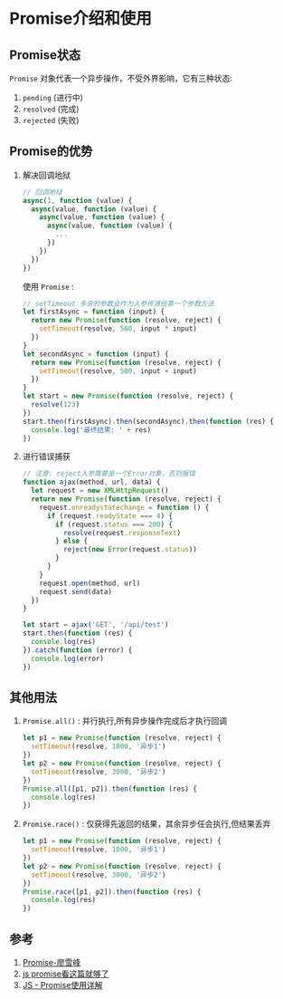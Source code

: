 # Promise介绍和使用

## Promise状态
 `Promise` 对象代表一个异步操作，不受外界影响，它有三种状态:
1. `pending` (进行中)
1. `resolved` (完成)
1. `rejected` (失败)

## Promise的优势
1. 解决回调地狱

    ```js
    // 回调地狱
    async(1, function (value) {
      async(value, function (value) {
        async(value, function (value) {
          async(value, function (value) {
            ...
          })
        })
      })
    })
    ```
    使用 `Promise` :

      ```js
      // setTimeout 多余的参数会作为入参传递给第一个参数方法
      let firstAsync = function (input) {
        return new Promise(function (resolve, reject) {
          setTimeout(resolve, 500, input * input)
        })
      }
      let secondAsync = function (input) {
        return new Promise(function (resolve, reject) {
          setTimeout(resolve, 500, input + input)
        })
      }
      let start = new Promise(function (resolve, reject) {
        resolve(123)
      })
      start.then(firstAsync).then(secondAsync).then(function (res) {
        console.log('最终结果: ' + res)
      })
      ```

1. 进行错误捕获

    ```js
    // 注意: reject入参需要是一个Error对象，否则报错
    function ajax(method, url, data) {
      let request = new XMLHttpRequest()
      return new Promise(function (resolve, reject) {
        request.onreadystatechange = function () {
          if (request.readyState === 4) {
            if (request.status === 200) {
              resolve(request.responseText)
            } else {
              reject(new Error(request.status))
            }
          }
        }
        request.open(method, url)
        request.send(data)
      })
    }

    let start = ajax('GET', '/api/test')
    start.then(function (res) {
      console.log(res)
    }).catch(function (error) {
      console.log(error)
    })
    ```

## 其他用法
1. `Promise.all()` : 并行执行,所有异步操作完成后才执行回调
    ```js
    let p1 = new Promise(function (resolve, reject) {
      setTimeout(resolve, 1000, '异步1')
    })
    let p2 = new Promise(function (resolve, reject) {
      setTimeout(resolve, 3000, '异步2')
    })
    Promise.all([p1, p2]).then(function (res) {
      console.log(res)
    })
    ```
1. `Promise.race()` : 仅获得先返回的结果，其余异步任会执行,但结果丢弃

    ```js
    let p1 = new Promise(function (resolve, reject) {
      setTimeout(resolve, 1000, '异步1')
    })
    let p2 = new Promise(function (resolve, reject) {
      setTimeout(resolve, 3000, '异步2')
    })
    Promise.race([p1, p2]).then(function (res) {
      console.log(res)
    })
    ```

## 参考
1. [Promise-廖雪峰](https://www.liaoxuefeng.com/wiki/1022910821149312/1023024413276544)
1. [js promise看这篇就够了](https://www.cnblogs.com/superSmile/p/8406037.html)
1. [JS - Promise使用详解](https://www.cnblogs.com/sweeeper/p/8442613.html)
